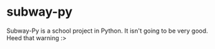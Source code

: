 # subway-py
Subway-Py is a school project in Python. It isn't going to be very good.
Heed that warning :>
